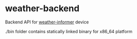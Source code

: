# weather-backend
Backend API for [weather-informer](https://github.com/root4root/weather-informer) device

./bin folder contains statically linked binary for x86_64 platform
